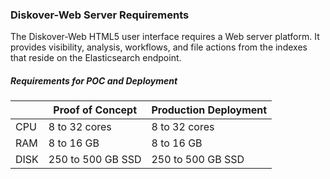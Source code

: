 <p id="requirements_diskoverweb"></p>

### Diskover-Web Server Requirements

The Diskover-Web HTML5 user interface requires a Web server platform. It provides visibility, analysis, workflows, and file actions from the indexes that reside on the Elasticsearch endpoint.

##### Requirements for POC and Deployment

| | Proof of Concept | Production Deployment |
| --- | --- | --- |
| CPU | 8 to 32 cores | 8 to 32 cores |
| RAM | 8 to 16 GB | 8 to 16 GB |
| DISK | 250 to 500 GB SSD | 250 to 500 GB SSD |
